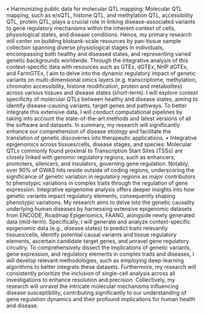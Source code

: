 •	Harmonizing public data for molecular QTL mapping: Molecular QTL mapping, such as e/sQTL, histone QTL, and methylation QTL, accessibility QTL, protein QTL, plays a crucial role in linking disease-associated variants to gene regulatory mechanisms within the inherent context of cells, physiological states, and disease conditions. Hence, my primary research will center on building biobank-scale resources by pan-tissue sample collection spanning diverse physiological stages in individuals, encompassing both healthy and diseased states, and representing varied genetic backgrounds worldwide. Through the integrative analysis of this context-specific data with resources such as GTEx, dGTEx, NHP dGTEx, and FarmGTEx, I aim to delve into the dynamic regulatory impact of genetic variants on multi-dimensional omics layers (e.g. transcriptome, methylation, chromatin accessibility, histone modification, protein and metabolites) across various tissues and disease states (short-term). I will explore context specificity of molecular QTLs between healthy and disease states, aiming to identify disease-causing variants, target genes and pathways. To better integrate this extensive data, I will conduct computational pipelines by taking into account the state-of-the-art methods and latest versions of all the software and datasets. In summary, my research will significantly enhance our comprehension of disease etiology and facilitate the translation of genetic discoveries into therapeutic applications.
•	Integrative epigenomics across tissues/cells, disease stages, and species: Molecular QTLs commonly found proximal to Transcription Start Sites (TSSs) are closely linked with genomic regulatory regions, such as enhancers, promoters, silencers, and insulators, governing gene regulation. Notably, over 90% of GWAS hits reside outside of coding regions, underscoring the significance of genetic variation in regulatory regions as major contributors to phenotypic variations in complex traits through the regulation of gene expression. Integrative epigenome analysis offers deeper insights into how genetic variants impact regulatory elements, consequently shaping phenotypic variations. My research aims to delve into the genetic causality underlying human diseases by harnessing extensive epigenomic datasets from ENCODE, Roadmap Epigenomics, FAANG, alongside newly generated data (mid-term). Specifically, I will generate and analyze context-specific epigenomic data (e.g., disease states) to predict traits relevantly tissues/cells, identify potential causal variants and tissue regulatory elements, ascertain candidate target genes, and unravel gene regulatory circuitry. To comprehensively dissect the implications of genetic variants, gene expression, and regulatory elements in complex traits and diseases, I will develop relevant methodologies, such as employing deep-learning algorithms to better integrate these datasets. Furthermore, my research will consistently prioritize the inclusion of single-cell analysis across all investigations to enhance resolution and precision. Collectively, my research will unravel the intricate molecular mechanisms influencing disease susceptibility, contributing significantly to our understanding of gene regulation dynamics and their profound implications for human health and disease.
